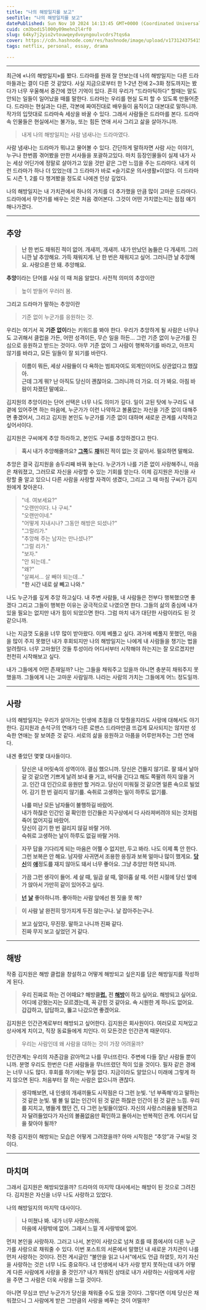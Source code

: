 ```yaml
---
title: "나의 해방일지를 보고"
seoTitle: "나의 해방일지를 보고"
datePublished: Sun Nov 10 2024 14:13:45 GMT+0000 (Coordinated Universal Time)
cuid: cm3bodi5l000y09mehn2l4rf0
slug: 64ky7j2yio2vtouwqeydvoyngoulvcdrs7tqs6a
cover: https://cdn.hashnode.com/res/hashnode/image/upload/v1731243754150/33525332-57fe-4804-ab6d-3b13788a053e.jpeg
tags: netflix, personal, essay, drama

---
```


---

최근에 «나의 해방일지»를 봤다. 드라마를 원래 잘 안보는데 나의 해방일지는 다른 드라마들과는 결이 다른 것 같았다. 사실 지금으로부터 한 1-2년 전에 2~3화 정도까지는 봤다가 너무 우울해서 중간에 껐던 기억이 있다. 흔히 우리가 “드라마틱하다” 할때는 말도 안되는 일들이 일어났을 때를 말한다. 드라마는 우리를 현실 도피 할 수 있도록 만들어준다. 드라마는 현실과는 다른, 각본에 짜여진대로 배우들이 움직이고 대본대로 말하니까. 작가의 입맛대로 드라마속 세상을 바꿀 수 있다. 그래서 사람들은 드라마를 본다. 드라마속 인물들은 현실에서는 불가능, 또는 힘든 연애 서사 그리고 삶을 살아가니까.

> 내게 나의 해방일지는 사람 냄새나는 드라마였다.

사람 냄새나는 드라마가 뭐냐고 물어볼 수 있다. 간단하게 말하자면 사람 사는 이야기, 누구나 한번쯤 겪어봤을 만한 서사들을 포괄하고있다. 마치 등장인물들이 실제 내가 사는 세상 어딘가에 정말로 살아가고 있을 것만 같은 그런 느낌을 주는 드라마다. 내게 이런 드라마가 하나 더 있었는데 그 드라마가 바로 «슬기로운 의사생활»이었다. 이 드라마도 시즌 1, 2를 다 챙겨봤을 정도로 나에겐 인상 깊었다.

나의 해방일지는 내 가치관에서 하나의 가치를 더 추가했을 만큼 많이 고마운 드라마다. 드라마에서 무언가를 배우는 것은 처음 겪어본다. 그것이 어떤 가치였는지는 점점 얘기 해나가겠다.

---

## 추앙

> **난 한 번도 채워진 적이 없어. 개새끼, 개새끼. 내가 만났던 놈들은 다 개새끼. 그러니깐 날 추앙해요. 가득 채워지게. 난 한 번은 채워지고 싶어. 그러니깐 날 추앙해요. 사랑으론 안 돼. 추앙해요.**

**추앙**이라는 단어를 사실 이 때 처음 알았다. 사전적 의미의 추앙이란

> 높이 받들어 우러러 봄.

그리고 드라마가 말하는 추앙이란

> 기준 없이 누군가를 응원하는 것.

우리는 여기서 꼭 **기준 없이**라는 키워드를 봐야 한다. 우리가 추앙하게 될 사람은 너무나도 고귀해서 클럽을 가든, 어떤 성격이든, 무슨 일을 하든… 그런 기준 없이 누군가를 진심으로 응원하고 받드는 것이다. 아무 기준 없이 그 사람이 행복하기를 바라고, 아프지 않기를 바라고, 모든 일들이 잘 되기를 바란다.

> **이름이 뭐든, 세상 사람들이 다 욕하는 범죄자여도 외계인이어도 상관없다고 했잖아.**  
> **근데 그게 뭐? 난 아직도 당신이 괜찮아요. 그러니까 더 가요. 더 가 봐요. 아침 바람이 차졌단 말예요..**

김지원의 추앙이라는 단어 선택은 너무 나도 의미가 깊다. 일이 고된 탓에 누구라도 내 곁에 있어주면 하는 마음에, 누군가가 이런 나약하고 볼품없는 자신을 기준 없이 대해주면 좋겠어서, 그리고 김지원 본인도 누군가를 기준 없이 대하며 새로운 관계를 시작하고 싶어서이다.

김지원은 구씨에게 추앙 하라하고, 본인도 구씨를 추앙하겠다고 한다.

> **혹시 내가 추앙해줄까요?** [**그쪽**](https://namu.wiki/w/%EA%B5%AC%EC%94%A8\(%EB%82%98%EC%9D%98%20%ED%95%B4%EB%B0%A9%EC%9D%BC%EC%A7%80\))**도** [**채**](https://namu.wiki/w/%EA%B5%AC%EC%94%A8\(%EB%82%98%EC%9D%98%20%ED%95%B4%EB%B0%A9%EC%9D%BC%EC%A7%80\))**워진 적이 없는 것 같아서. 필요하면 말해요.**

추앙은 결국 김지원을 송두리째 바꿔 놓는다. 누군가가 나를 기준 없이 사랑해주니, 마음은 채워졌고, 그러므로 자신을 사랑할 수 있는 기회를 얻는다. 이제 김지원은 자신을 사랑할 줄 알고 있으니 다른 사람을 사랑할 자격이 생겼다, 그리고 그 때 마침 구씨가 김지원에게 찾아온다.

> "네. 여보세요?"  
> "오랜만이다. 나 구씨."  
> "오랜만이네."  
> "어떻게 지내시나? 그동안 해방은 되셨나?"  
> "그럴리가."  
> "추앙해 주는 남자는 만나셨나?"  
> "그럴 리가."  
> "보자."  
> "안 되는데.."  
> "왜?"  
> "살쪄서... 살 빼야 되는데..."  
> **"한 시간 내로 살 빼고 나와."**

나도 누군가를 깊게 추앙 하고싶다. 내 주변 사람들, 내 사람들은 전부다 행복했으면 좋겠다 그리고 그들이 행복한 이유는 궁극적으로 나였으면 한다. 그들의 삶의 중심에 내가 있을 필요는 없지만 내가 힘이 되었으면 한다. 그럼 마치 내가 대단한 사람이라도 된 것 같으니까.

나는 지금껏 도움을 너무 많이 받아왔다. 이제 베풀고 싶다. 과거에 베풀지 못했던, 마음을 많이 주지 못했던 내가 후회되지만 나의 해방일지는 나에게 내 사람들을 챙기는 법을 알려줬다. 너무 고마웠던 것들 투성이라 어디서부터 시작해야 하는지는 잘 모르겠지만 천천히 시작해보고 싶다.

내가 그들에게 어떤 존재일까? 나는 그들을 채워주고 있을까 아니면 충분히 채워주지 못했을까. 그들에게 나는 고마운 사람일까. 나라는 사람의 가치는 그들에게 어느 정도일까.

---

## 사랑

나의 해방일지는 우리가 살아가는 인생에 초점을 더 맞췄을지라도 사랑에 대해서도 야기한다. 김지원과 손석구의 연애가 다른 로맨스 드라마만큼 뜨겁게 묘사되지는 않지만 성숙한 연애는 잘 보여준 것 같다. 서로의 삶을 응원하고 아픔을 어루만져주는 그런 연애다.

내겐 좋았던 몇몇 대사들이다.

> **당신은 내 머릿속의 성역이야. 결심 했으니까. 당신은 건들지 않기로. 잘 돼서 날아갈 것 같으면 기쁘게 날려 보내 줄 거고, 바닥을 긴다고 해도 쪽팔려 하지 않을 거고. 인간 대 인간으로 응원만 할 거라고. 당신이 미워질 것 같으면 얼른 속으로 빌었어. 감기 한 번 걸리지 않기를. 숙취로 고생하는 일이 하루도 없기를.**
> 
> **나를 떠난 모든 남자들이 불행하길 바랐어.**  
> **내가 하찮은 인간인 걸 확인한 인간들은 지구상에서 다 사라져버려야 되는 것처럼 죽어 없어지길 바랐어.**  
> **당신이 감기 한 번 걸리지 않길 바랄 거야.**  
> **숙취로 고생하는 날이 하루도 없길 바랄 거야.**

> **자꾸 답을 기다리게 되는 마음은 어쩔 수 없지만, 두고 봐라. 나도 이제 톡 안 한다. 그런 보복은 안 해요. 남자랑 사귀면서 조용한 응징과 보복 얼마나 많이 했게요.** [**당신**](https://namu.wiki/w/%EA%B5%AC%EC%94%A8\(%EB%82%98%EC%9D%98%20%ED%95%B4%EB%B0%A9%EC%9D%BC%EC%A7%80\))**의** [**애**](https://namu.wiki/w/%EA%B5%AC%EC%94%A8\(%EB%82%98%EC%9D%98%20%ED%95%B4%EB%B0%A9%EC%9D%BC%EC%A7%80\))**정도를 재지 않아도 돼서 너무 좋아요. 그냥 추앙만 하면 되니까.**

> **가끔 그런 생각이 들어. 세 살 때, 일곱 살 때, 열아홉 살 때. 어린 시절에 당신 옆에 가 앉아서 가만히 같이 있어주고 싶다.**

> [**넌**](https://namu.wiki/w/%EA%B5%AC%EC%94%A8\(%EB%82%98%EC%9D%98%20%ED%95%B4%EB%B0%A9%EC%9D%BC%EC%A7%80\)) [**날**](https://namu.wiki/w/%EA%B5%AC%EC%94%A8\(%EB%82%98%EC%9D%98%20%ED%95%B4%EB%B0%A9%EC%9D%BC%EC%A7%80\)) **좋아하니까. 좋아하는 사람 앞에선 뭔 짓을 못 해?**

> **이 사람 날 완전히 망가지게 두진 않는구나. 날 잡아주는구나.**

> **보고 싶었다, 무진장. 말하고 나니까 진짜 같다.  
> 진짜 무지 보고 싶었던 거 같다.**

---

## 해방

작중 김지원은 해방 클럽을 창설하고 어떻게 해방되고 싶은지를 담은 해방일지를 작성하게 된다.

> **우리 진짜로 하는 건 어때요? 해방클**[**럽.**](https://namu.wiki/w/%ED%95%B4%EB%B0%A9) **전** [**해방**](https://namu.wiki/w/%ED%95%B4%EB%B0%A9)**이 하고 싶어요. 해방되고 싶어요. 어디에 갇혔는지는 모르겠는데, 꼭 갇힌 것 같아요. 속 시원한 게 하나도 없어요. 갑갑하고, 답답하고, 뚫고 나갔으면 좋겠어요.**

김지원은 인간관계로부터 해방되고 싶어한다. 김지원은 회사원이다. 여러모로 지쳐있고 상사에게 치이고, 직장 동료들에게 치인다. 이 모든것은 인간관계 때문이다.

> 우리는 사람인데 왜 사람을 대하는 것이 가장 어려울까?

인간관계는 우리의 자존감을 갉아먹고 나를 무너뜨린다. 주변에 다들 잘난 사람들 뿐이니까. 분명 우리도 한번은 다른 사람들을 무너뜨렸던 적이 있을 것이다. 필자 같은 경에는 너무 나도 많다. 후회를 하기에는 부질 없다. 지금이라도 알았으니 미래에 그렇게 하지 않으면 된다. 처음부터 잘 하는 사람은 없으니까 괜찮다.

> **생각해보면, 내 인생의 개새끼들도 시작점은 다 그런 눈빛. '넌 부족해'라고 말하는 것 같은 눈빛. 별 볼 일 없는 인간이 된 것 같은 하찮은 인간이 된 것 같은 느낌. 우리를 지치고, 병들게 했던 건, 다 그런 눈빛들이었다. 자신의 사랑스러움을 발견하고자 달려들었다가 자신의 볼품없음만 확인하고 돌아서는 반복적인 관계. 어디서 답을 찾아야 될까?**

작중 김지원이 해방되는 모습은 어떻게 그려졌을까? 아마 시작점은 “추앙”과 구씨일 것이다.

---

## 마치며

그래서 김지원은 해방되었을까? 드라마의 마지막 대사에서는 해방이 된 것으로 그려진다. 김지원은 자신을 너무 나도 사랑하고 있었다.

나의 해방일지의 마지막 대사이다.

> **나 미쳤나 봐. 내가 너무 사랑스러워.**  
> **마음에 사랑밖에 없어. 그래서 느낄 게 사랑밖에 없어.**

먼저 본인을 사랑하자. 그러고 나서, 본인이 사랑으로 넘쳐 흐를 때 쯤에서야 다른 누군가를 사랑으로 채워줄 수 있다. 이번 포스트의 서론에서 말했던 내 새로운 가치관이 나를 먼저 사랑하는 것이다. 전전 게시글인 “불안을 읽고 나서”에서도 언급 하였듯, 자기 자신을 사랑하는 것은 너무 나도 중요하다. 내 인생에서 내가 사랑 받지 못하는데 내가 어떻게 다른 사람에게 사랑을 줄 것인가? 내가 채워진 상태로 내가 사랑하는 사람에게 사랑을 주면 그 사람은 더욱 사랑을 느낄 것이다.

아니면 무심코 만난 누군가가 당신을 채워줄 수도 있을 것이다. 그렇다면 이제 당신은 채워졌으니 그 사람에게 받은 그만큼의 사랑을 베푸는 것이 어떨까?